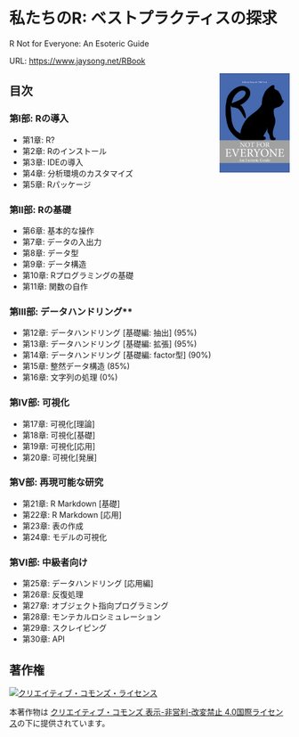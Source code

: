 # 私たちのR: ベストプラクティスの探求
R Not for Everyone: An Esoteric Guide

URL: <https://www.jaysong.net/RBook>

<img src="figures/Cover.png" align="right" width="25%"/>

## 目次

### 第I部: Rの導入

- 第1章: R?
- 第2章: Rのインストール
- 第3章: IDEの導入
- 第4章: 分析環境のカスタマイズ
- 第5章: Rパッケージ

### 第II部: Rの基礎

- 第6章: 基本的な操作
- 第7章: データの入出力
- 第8章: データ型
- 第9章: データ構造
- 第10章: Rプログラミングの基礎
- 第11章: 関数の自作

### 第III部: データハンドリング**

- 第12章: データハンドリング [基礎編: 抽出] (95%)
- 第13章: データハンドリング [基礎編: 拡張] (95%)
- 第14章: データハンドリング [基礎編: factor型] (90%)
- 第15章: 整然データ構造 (85%)
- 第16章: 文字列の処理 (0%)

### 第IV部: 可視化

- 第17章: 可視化[理論]
- 第18章: 可視化[基礎]
- 第19章: 可視化[応用]
- 第20章: 可視化[発展]

### 第V部: 再現可能な研究

- 第21章: R Markdown [基礎]
- 第22章: R Markdown [応用]
- 第23章: 表の作成
- 第24章: モデルの可視化

### 第VI部: 中級者向け

- 第25章: データハンドリング [応用編]
- 第26章: 反復処理
- 第27章: オブジェクト指向プログラミング
- 第28章: モンテカルロシミュレーション
- 第29章: スクレイピング
- 第30章: API

## 著作権

<a rel="license" href="http://creativecommons.org/licenses/by-nc-nd/4.0/"><img alt="クリエイティブ・コモンズ・ライセンス" style="border-width:0" src="https://i.creativecommons.org/l/by-nc-nd/4.0/88x31.png" /></a>

本著作物は [クリエイティブ・コモンズ 表示-非営利-改変禁止 4.0国際ライセンス](http://creativecommons.org/licenses/by-nc-nd/4.0/)の下に提供されています。
